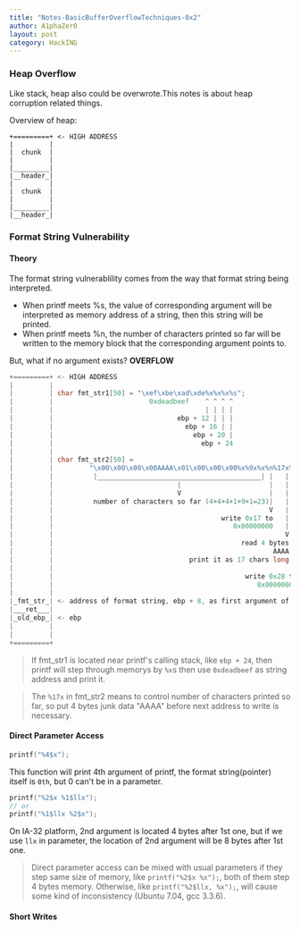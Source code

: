 ```yaml
---
title: "Notes-BasicBufferOverflowTechniques-0x2"
author: A1phaZer0
layout: post
category: HackING
---
```

### Heap Overflow
Like stack, heap also could be overwrote.This notes is about heap corruption related things.  
<!--more-->
Overview of heap:
```
+=========+ <- HIGH ADDRESS
|         |
|  chunk  |
|         |
|_________|
|__header_|
|         |
|  chunk  |
|         |
|_________|
|__header_|
```
### Format String Vulnerability
#### Theory
The format string vulnerablility comes from the way that format string being interpreted.  
- When printf meets %s, the value of corresponding argument will be interpreted as memory address of a string, then this string will be printed.  
- When printf meets %n, the number of characters printed so far will be written to the memory block that the corresponding argument points to.

But, what if no argument exists?   **OVERFLOW**

```c
+=========+ <- HIGH ADDRESS
|         |
|         | char fmt_str1[50] = "\xef\xbe\xad\xde%x%x%x%s";
|         |                        0xdeadbeef    ^ ^ ^ ^ 
|         |                                      | | | |
|         |                               ebp + 12 | | |
|         |                                 ebp + 16 | |
|         |                                   ebp + 20 |
|         |                                     ebp + 24
|         |
|         | char fmt_str2[50] = 
|         |         "\x00\x00\x00\x00AAAA\x01\x00\x00\x00%x%9x%x%n%17x%n"
|         |          |_________________________________________| |   | |
|         |                               |                      |   | |
|         |                               V                      |   | |
|         |          number of characters so far (4+4+4+1+9+1=23)|   | |
|         |                                                      V   | |
|         |                                          write 0x17 to   | |
|         |                                             0x00000000   | |
|         |                                                          V |
|         |                                               read 4 bytes |
|         |                                                       AAAA |
|         |                                  print it as 17 chars long |
|         |                                                            V
|         |                                                write 0x28 to
|         |                                                   0x00000001
|         |
|_fmt_str_| <- address of format string, ebp + 8, as first argument of printf.
|___ret___|
|_old_ebp_| <- ebp
|         |
|         |
+=========+
```
> If fmt_str1 is located near printf's calling stack, like `ebp + 24`, then printf will step through memorys by `%x`s then use `0xdeadbeef` as string address and print it.  

> The `%17x` in fmt_str2 means to control number of characters printed so far, so put 4 bytes junk data "AAAA" before next address to write is necessary.  

#### Direct Parameter Access
```c
printf("%4$x");
```
This function will print 4th argument of printf, the format string(pointer) itself is `0th`, but 0 can't be in a parameter.
```c
printf("%2$x %1$llx");
// or
printf("%1$llx %2$x");
```
On IA-32 platform, 2nd argument is located 4 bytes after 1st one, but if we use `llx` in parameter, the location of 2nd argument will be 8 bytes after 1st one.  
> Direct parameter access can be mixed with usual parameters if they step same size of memory, like `printf("%2$x %x");`, both of them step 4 bytes memory. Otherwise, like `printf("%2$llx, %x");`, will cause some kind of inconsistency (Ubuntu 7.04, gcc 3.3.6).

#### Short Writes